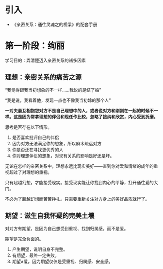 # 引入

- 《亲密关系：通往灵魂之的桥梁》的配套手册

# 第一阶段：绚丽

学习目的：弄清楚迈入亲密关系的诸多因素

## 理想：亲密关系的痛苦之源

“我觉得跟我当初想象的不一样……我说的是结了婚”

“我是说，我看着他，发现一点也不像我当初嫁的那个人”

**一对夫妻互相抱怨对方不是自己理想中的人，或者说对方和刚刚在一起的时候不一样。这是因为常拿理想的伴侣和现任作比较，忽略了接纳和欣赏，内心受到折磨。**

思考是否存在以下情形。

1. 是否喜欢批评自己的伴侣
2. 因为对方无法满足你的想象，所以麻木疏远对方
3. 你是否还在寻找更优秀的人
4. 你对理想伴侣的想象，对现有关系的影响是好还是坏。

无论在怎样的亲密关系中，理想永远比现实美好——直到你对爱和情绪的成年的重视超过了对理想的重视。

只有超越幻想，才能接受现实。接受现实能让你找到内心的平静，打开通往爱的大门。

不必为了超越幻想而苦苦挣扎。只需要重新关注对方身上的美好品质就行了。

## 期望：滋生自我怀疑的完美土壤

对对方有期望，是因为自己想受到重视、找到归属感，而不是爱。

期望是完全负面的。

1. 产生期望，说明自身不完整。
2. 有期望，最终一定失败。
3. 期望≠爱。因为期望仅仅是受重视、归属感、安全感。



